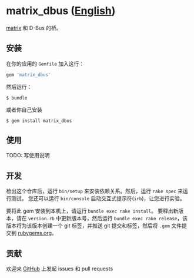 # matrix_dbus ([English](/README.en.md))

[matrix](https://matrix.org) 和 D-Bus 的桥。

## 安装

在你的应用的 `Gemfile` 加入这行：

```ruby
gem 'matrix_dbus'
```

然后运行：

    $ bundle

或者你自己安装

    $ gem install matrix_dbus

## 使用

TODO: 写使用说明

## 开发

检出这个仓库后，运行 `bin/setup` 来安装依赖关系。然后，运行 `rake spec` 来运行测试。 您还可以运行 `bin/console` 启动交互式提示符(`irb`)，让您进行实验。

要将此 gem 安装到本机上，请运行 `bundle exec rake install`。 要释出新版本，请在 `version.rb` 中更新版本号，然后运行 `bundle exec rake release`，该版本将为该版本创建一个 git 标签，并推送 git 提交和标签，然后将 `.gem` 文件提交到 [rubygems.org](https://rubygems.org)。

## 贡献

欢迎来 [GitHub](https://github.com/71e6fd52/matrix_dbus) 上发起 issues 和 pull requests
